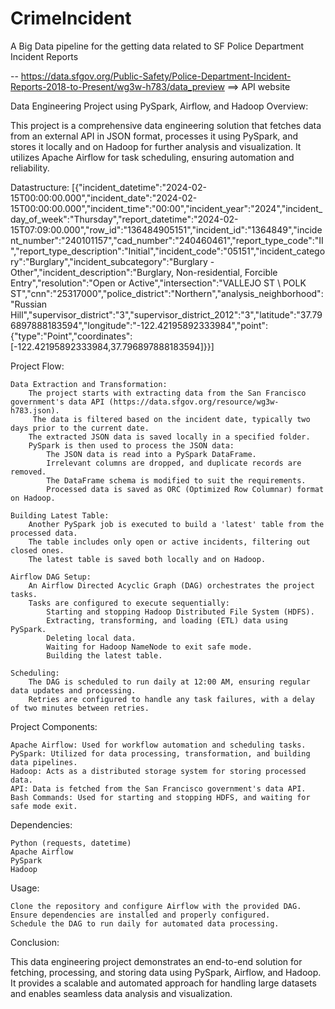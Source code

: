 # CrimeIncident
A Big Data pipeline for the getting data related to SF Police Department Incident Reports 

-- https://data.sfgov.org/Public-Safety/Police-Department-Incident-Reports-2018-to-Present/wg3w-h783/data_preview ==> API website

Data Engineering Project using PySpark, Airflow, and Hadoop
Overview:

This project is a comprehensive data engineering solution that fetches data from an external API in JSON format, processes it using PySpark, and stores it locally and on Hadoop for further analysis and visualization. It utilizes Apache Airflow for task scheduling, ensuring automation and reliability.

Datastructure:
	[{"incident_datetime":"2024-02-15T00:00:00.000","incident_date":"2024-02-15T00:00:00.000","incident_time":"00:00","incident_year":"2024","incident_day_of_week":"Thursday","report_datetime":"2024-02-15T07:09:00.000","row_id":"136484905151","incident_id":"1364849","incident_number":"240101157","cad_number":"240460461","report_type_code":"II","report_type_description":"Initial","incident_code":"05151","incident_category":"Burglary","incident_subcategory":"Burglary - Other","incident_description":"Burglary, Non-residential, Forcible Entry","resolution":"Open or Active","intersection":"VALLEJO ST \\ POLK ST","cnn":"25317000","police_district":"Northern","analysis_neighborhood":"Russian Hill","supervisor_district":"3","supervisor_district_2012":"3","latitude":"37.796897888183594","longitude":"-122.42195892333984","point":{"type":"Point","coordinates":[-122.42195892333984,37.796897888183594]}}]

Project Flow:

    Data Extraction and Transformation:
        The project starts with extracting data from the San Francisco government's data API (https://data.sfgov.org/resource/wg3w-h783.json).
         The data is filtered based on the incident date, typically two days prior to the current date.
        The extracted JSON data is saved locally in a specified folder.
        PySpark is then used to process the JSON data:
            The JSON data is read into a PySpark DataFrame.
            Irrelevant columns are dropped, and duplicate records are removed.
            The DataFrame schema is modified to suit the requirements.
            Processed data is saved as ORC (Optimized Row Columnar) format on Hadoop.

    Building Latest Table:
        Another PySpark job is executed to build a 'latest' table from the processed data.
        The table includes only open or active incidents, filtering out closed ones.
        The latest table is saved both locally and on Hadoop.

    Airflow DAG Setup:
        An Airflow Directed Acyclic Graph (DAG) orchestrates the project tasks.
        Tasks are configured to execute sequentially:
            Starting and stopping Hadoop Distributed File System (HDFS).
            Extracting, transforming, and loading (ETL) data using PySpark.
            Deleting local data.
            Waiting for Hadoop NameNode to exit safe mode.
            Building the latest table.

    Scheduling:
        The DAG is scheduled to run daily at 12:00 AM, ensuring regular data updates and processing.
        Retries are configured to handle any task failures, with a delay of two minutes between retries.
        
        
Project Components:

    Apache Airflow: Used for workflow automation and scheduling tasks.
    PySpark: Utilized for data processing, transformation, and building data pipelines.
    Hadoop: Acts as a distributed storage system for storing processed data.
    API: Data is fetched from the San Francisco government's data API.
    Bash Commands: Used for starting and stopping HDFS, and waiting for safe mode exit.
    
Dependencies:

    Python (requests, datetime)
    Apache Airflow
    PySpark
    Hadoop

Usage:

    Clone the repository and configure Airflow with the provided DAG.
    Ensure dependencies are installed and properly configured.
    Schedule the DAG to run daily for automated data processing.

Conclusion:

This data engineering project demonstrates an end-to-end solution for fetching, processing, and storing data using PySpark, Airflow, and Hadoop. It provides a scalable and automated approach for handling large datasets and enables seamless data analysis and visualization.
